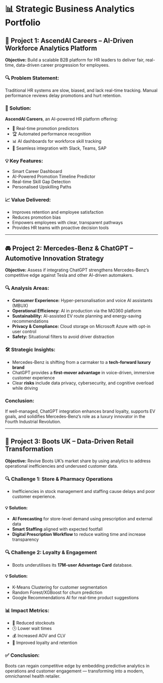 # 📊 Strategic Business Analytics Portfolio 
## 🚀 Project 1: **AscendAI Careers – AI-Driven Workforce Analytics Platform**

**Objective:** Build a scalable B2B platform for HR leaders to deliver fair, real-time, data-driven career progression for employees.

### 🔍 Problem Statement:
Traditional HR systems are slow, biased, and lack real-time tracking. Manual performance reviews delay promotions and hurt retention.

### 🧠 Solution:
**AscendAI Careers**, an AI-powered HR platform offering:
- 🧭 Real-time promotion predictors
- 🏆 Automated performance recognition
- 📊 AI dashboards for workforce skill tracking
- 📱 Seamless integration with Slack, Teams, SAP

### 💡 Key Features:
- Smart Career Dashboard  
- AI-Powered Promotion Timeline Predictor  
- Real-time Skill Gap Detection  
- Personalised Upskilling Paths  

### 📈 Value Delivered:
- Improves retention and employee satisfaction  
- Reduces promotion bias  
- Empowers employees with clear, transparent pathways  
- Provides HR teams with proactive decision tools  

---

## 🚘 Project 2: **Mercedes-Benz & ChatGPT – Automotive Innovation Strategy**

**Objective:** Assess if integrating ChatGPT strengthens Mercedes-Benz’s competitive edge against Tesla and other AI-driven automakers.

### 🔍 Analysis Areas:
- **Consumer Experience:** Hyper-personalisation and voice AI assistants (MBUX)  
- **Operational Efficiency:** AI in production via the MO360 platform  
- **Sustainability:** AI-assisted EV route planning and energy-saving recommendations  
- **Privacy & Compliance:** Cloud storage on Microsoft Azure with opt-in user control  
- **Safety:** Situational filters to avoid driver distraction  

### 🛠 Strategic Insights:
- Mercedes-Benz is shifting from a carmaker to a **tech-forward luxury brand**  
- ChatGPT provides a **first-mover advantage** in voice-driven, immersive customer experience  
- Clear **risks** include data privacy, cybersecurity, and cognitive overload while driving  

### Conclusion:
If well-managed, ChatGPT integration enhances brand loyalty, supports EV goals, and solidifies Mercedes-Benz’s role as a luxury innovator in the Fourth Industrial Revolution.

---

## 🏥 Project 3: **Boots UK – Data-Driven Retail Transformation**

**Objective:** Revive Boots UK’s market share by using analytics to address operational inefficiencies and underused customer data.

### 🔍 Challenge 1: Store & Pharmacy Operations
- Inefficiencies in stock management and staffing cause delays and poor customer experience.

#### 💡 Solution:
- **AI Forecasting** for store-level demand using prescription and external data  
- **Smart Staffing** aligned with expected footfall  
- **Digital Prescription Workflow** to reduce waiting time and increase transparency

### 🔍 Challenge 2: Loyalty & Engagement
- Boots underutilises its **17M-user Advantage Card** database.

#### 💡 Solution:
- K-Means Clustering for customer segmentation  
- Random Forest/XGBoost for churn prediction  
- Google Recommendations AI for real-time product suggestions

### 📊 Impact Metrics:
- 🚚 Reduced stockouts  
- 🕓 Lower wait times  
- 💰 Increased AOV and CLV  
- 🔁 Improved loyalty and retention  

### ✅ Conclusion:
Boots can regain competitive edge by embedding predictive analytics in operations and customer engagement — transforming into a modern, omnichannel health retailer.
